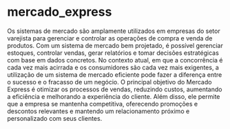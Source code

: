 # mercado_express

Os sistemas de mercado são amplamente utilizados em empresas do setor varejista para gerenciar e controlar as operações de compra e venda de produtos. Com um sistema de mercado bem projetado, é possível gerenciar estoques, controlar vendas, gerar relatórios e tomar decisões estratégicas com base em dados concretos. No contexto atual, em que a concorrência é cada vez mais acirrada e os consumidores são cada vez mais exigentes, a utilização de um sistema de mercado eficiente pode fazer a diferença entre o sucesso e o fracasso de um negócio. 
O principal objetivo do Mercado Express é otimizar os processos de vendas, reduzindo custos, aumentando a eficiência e melhorando a experiência do cliente. Além disso, ele permite que a empresa se mantenha competitiva, oferecendo promoções e descontos relevantes e mantendo um relacionamento próximo e personalizado com seus clientes.
